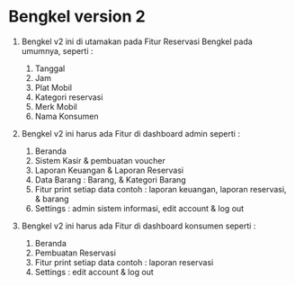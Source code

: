 # Bengkel version 2

1. Bengkel v2 ini di utamakan pada Fitur Reservasi Bengkel pada umumnya, seperti :
   <ol type="1">
     <li>Tanggal</li>
     <li>Jam</li>
     <li>Plat Mobil</li>
     <li>Kategori reservasi</li>
     <li>Merk Mobil</li>
     <li>Nama Konsumen</li>
   </ol>
   
2. Bengkel v2 ini harus ada Fitur di dashboard admin seperti :
   <ol type="1">
     <li>Beranda</li>
     <li>Sistem Kasir & pembuatan voucher</li>
     <li>Laporan Keuangan & Laporan Reservasi</li>
     <li>Data Barang : Barang, & Kategori Barang</li>
     <li>Fitur print setiap data contoh : laporan keuangan, laporan reservasi, & barang</li>
     <li>Settings : admin sistem informasi, edit account & log out</li>
   </ol>

3. Bengkel v2 ini harus ada Fitur di dashboard konsumen seperti :
   <ol type="1">
     <li>Beranda</li>
     <li>Pembuatan Reservasi</li>
     <li>Fitur print setiap data contoh : laporan reservasi</li>
     <li>Settings : edit account & log out</li>
   </ol>
